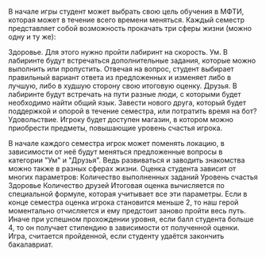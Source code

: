 В начале игры студент может выбрать свою цель обучения в МФТИ, которая может в течение всего времени меняться. Каждый семестр представляет собой возможность прокачать три сферы жизни (можно одну и ту же):

Здоровье. Для этого нужно пройти лабиринт на скорость.
Ум. В лабиринте будут встречаться дополнительные задания, которые можно выполнить или пропустить. Отвечая на вопрос, студент выбирает правильный вариант ответа из предложенных и изменяет либо в лучшую, либо в худшую сторону свою итоговую оценку.
Друзья. В лабиринте будут встречать на пути разные люди, с которыми будет необходимо найти общий язык. Завести нового друга, который будет поддержкой и опорой в течение семестра, или потратить время на бот?
Удовольствие. Игроку будет доступен магазин, в котором можно приобрести предметы, повышающие уровень счастья игрока.

В начале каждого семестра игрок может поменять локацию, в зависимости от неё будут меняться предложенные вопросы в категории "Ум" и "Друзья". Ведь развиваться и заводить знакомства можно также в разных сферах жизни. 
Оценка студента зависит от многих параметров:
Количество выполненных заданий
Уровень счастья
Здоровье
Количество друзей
Итоговая оценка вычисляется по специальной формуле, которая учитывает все эти параметры. Если в конце семестра оценка игрока становится меньше 2, то наш герой моментально отчисляется и ему предстоит заново пройти весь путь.
Иначе при успешном прохождении уровня, если балл студента больше 4, то он получает стипендию в зависимости от полученной оценки.
Игра, считается пройденной, если студенту удаётся закончить бакалавриат.

